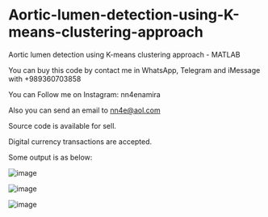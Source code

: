 # Aortic-lumen-detection-using-K-means-clustering-approach
Aortic lumen detection using K-means clustering approach - MATLAB

You can buy this code by contact me in WhatsApp, Telegram and iMessage with +989360703858

You can Follow me on Instagram: nn4enamira

Also you can send an email to nn4e@aol.com

Source code is available for sell.

Digital currency transactions are accepted.

Some output is as below:

![image](https://github.com/user-attachments/assets/0bf1895e-a672-420c-b8a5-fc87ab633394)

![image](https://github.com/user-attachments/assets/e870b993-77fe-4cfa-9500-3111f24886d7)

![image](https://github.com/user-attachments/assets/03389d0e-df99-4d93-852e-1795ba6f51f5)



